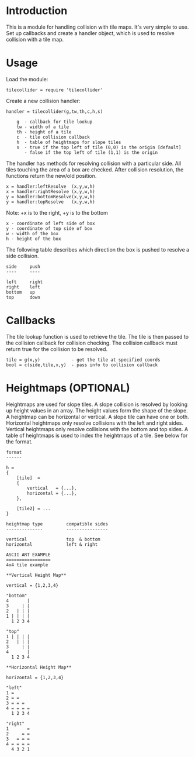 Introduction
============

This is a module for handling collision with tile maps. It's
very simple to use. Set up callbacks and create a handler 
object, which is used to resolve collision with a tile map.

Usage
=====

Load the module:

	tilecollider = require 'tilecollider'

Create a new collision handler:
	
	handler = tilecollider(g,tw,th,c,h,s)
	
		g  - callback for tile lookup
		tw - width of a tile
		th - height of a tile
		c  - tile collision callback 
		h  - table of heightmaps for slope tiles
		s  - true if the top left of tile (0,0) is the origin [default]
		   - false if the top left of tile (1,1) is the origin
		
The handler has methods for resolving collision with a 
particular side. All tiles touching the area of a box 
are checked. After collision resolution, the functions 
return the new/old position.
	
	x = handler:leftResolve  (x,y,w,h)
	x = handler:rightResolve (x,y,w,h)
	y = handler:bottomResolve(x,y,w,h)
	y = handler:topResolve   (x,y,w,h)

Note: +x is to the right, +y is to the bottom

	x - coordinate of left side of box
	y - coordinate of top side of box
	w - width of the box
	h - height of the box
	
The following table describes which direction the box is
pushed to resolve a side collision.

	side     push
	----     ----
	
	left     right
	right    left
	bottom   up
	top      down
	
Callbacks
=========

The tile lookup function is used to retrieve the tile. The tile
is then passed to the collision callback for collision checking.
The collision callback must return true for the collision to be
resolved.

	tile = g(x,y)            - get the tile at specified coords 	
	bool = c(side,tile,x,y)  - pass info to collision callback

Heightmaps (OPTIONAL)
==========
	
Heightmaps are used for slope tiles. A slope collision is
resolved by looking up height values in an array. The height
values form the shape of the slope. A heightmap can be 
horizontal or vertical. A slope tile can have one or both.
Horizontal heightmaps only resolve collisions with the left 
and right sides. Vertical heightmaps only resolve collisions 
with the bottom and top sides. A table of heightmaps is used 
to index the heightmaps of a tile. See below for the format.

	format
	------
	
	h = 
	{
		[tile]  = 
		{
			vertical   = {...},
			horizontal = {...},
		},
		
		[tile2] = ...
	}
	
	heightmap type         compatible sides
	--------------         ----------------
	
	vertical               top  & bottom
	horizontal             left & right
	
````
ASCII ART EXAMPLE
=================
4x4 tile example

**Vertical Height Map**

vertical = {1,2,3,4}

"bottom"
4       |
3     | |
2   | | |
1 | | | |
  1 2 3 4

"top"
1 | | | |
2   | | |
3     | |
4       |
  1 2 3 4

**Horizontal Height Map**

horizontal = {1,2,3,4}

"left"
1 =
2 = =
3 = = =
4 = = = =
  1 2 3 4

"right"
1       =
2     = =
3   = = =
4 = = = =
  4 3 2 1
````
